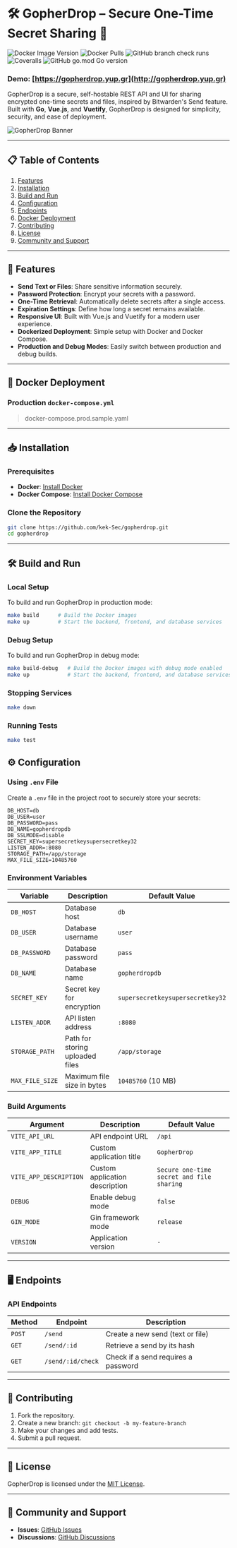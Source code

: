 # 🛠️ **GopherDrop** – Secure One-Time Secret Sharing 🏁

![Docker Image Version](https://img.shields.io/docker/v/petrakisg/gopherdrop?sort=semver&label=Docker%20Image%20Version&logo=docker)
![Docker Pulls](https://img.shields.io/docker/pulls/petrakisg/gopherdrop)
![GitHub branch check runs](https://img.shields.io/github/check-runs/kek-Sec/GopherDrop/main)
![Coveralls](https://img.shields.io/coverallsCoverage/github/kek-Sec/GopherDrop)
![GitHub go.mod Go version](https://img.shields.io/github/go-mod/go-version/kek-Sec/GopherDrop)



### Demo: [https://gopherdrop.yup.gr](http://gopherdrop.yup.gr)

GopherDrop is a secure, self-hostable REST API and UI for sharing encrypted one-time secrets and files, inspired by Bitwarden's Send feature. Built with **Go**, **Vue.js**, and **Vuetify**, GopherDrop is designed for simplicity, security, and ease of deployment.

![GopherDrop Banner](ui/src/assets/Images/banner.png)

---

## 📋 **Table of Contents**

1. [Features](#-features)
2. [Installation](#-installation)
3. [Build and Run](#-build-and-run)
4. [Configuration](#-configuration)
5. [Endpoints](#-endpoints)
6. [Docker Deployment](#-docker-deployment)
7. [Contributing](#-contributing)
8. [License](#-license)
9. [Community and Support](#-community-and-support)

---

## 🌟 **Features**

- **Send Text or Files**: Share sensitive information securely.
- **Password Protection**: Encrypt your secrets with a password.
- **One-Time Retrieval**: Automatically delete secrets after a single access.
- **Expiration Settings**: Define how long a secret remains available.
- **Responsive UI**: Built with Vue.js and Vuetify for a modern user experience.
- **Dockerized Deployment**: Simple setup with Docker and Docker Compose.
- **Production and Debug Modes**: Easily switch between production and debug builds.


---

## 🐳 **Docker Deployment**

### **Production `docker-compose.yml`**

> docker-compose.prod.sample.yaml

---

## 📥 **Installation**

### **Prerequisites**

- **Docker**: [Install Docker](https://docs.docker.com/get-docker/)
- **Docker Compose**: [Install Docker Compose](https://docs.docker.com/compose/install/)

### **Clone the Repository**

```bash
git clone https://github.com/kek-Sec/gopherdrop.git
cd gopherdrop
```
---

## 🛠️ **Build and Run**

### **Local Setup**

To build and run GopherDrop in production mode:

```bash
make build      # Build the Docker images
make up         # Start the backend, frontend, and database services
```

### **Debug Setup**

To build and run GopherDrop in debug mode:

```bash
make build-debug   # Build the Docker images with debug mode enabled
make up            # Start the backend, frontend, and database services in debug mode
```

### **Stopping Services**

```bash
make down
```

### **Running Tests**

```bash
make test
```

## ⚙️ **Configuration**

### **Using `.env` File**

Create a `.env` file in the project root to securely store your secrets:

```env
DB_HOST=db
DB_USER=user
DB_PASSWORD=pass
DB_NAME=gopherdropdb
DB_SSLMODE=disable
SECRET_KEY=supersecretkeysupersecretkey32
LISTEN_ADDR=:8080
STORAGE_PATH=/app/storage
MAX_FILE_SIZE=10485760
```

### **Environment Variables**

| Variable         | Description                     | Default Value                        |
|------------------|---------------------------------|--------------------------------------|
| `DB_HOST`        | Database host                   | `db`                                |
| `DB_USER`        | Database username               | `user`                              |
| `DB_PASSWORD`    | Database password               | `pass`                              |
| `DB_NAME`        | Database name                   | `gopherdropdb`                      |
| `SECRET_KEY`     | Secret key for encryption       | `supersecretkeysupersecretkey32`    |
| `LISTEN_ADDR`    | API listen address              | `:8080`                             |
| `STORAGE_PATH`   | Path for storing uploaded files | `/app/storage`                      |
| `MAX_FILE_SIZE`  | Maximum file size in bytes      | `10485760` (10 MB)                  |

### **Build Arguments**

| Argument             | Description                          | Default Value                                |
|----------------------|--------------------------------------|----------------------------------------------|
| `VITE_API_URL`       | API endpoint URL                     | `/api`                                       |
| `VITE_APP_TITLE`     | Custom application title             | `GopherDrop`                                 |
| `VITE_APP_DESCRIPTION` | Custom application description     | `Secure one-time secret and file sharing`    |
| `DEBUG`              | Enable debug mode                    | `false`                                      |
| `GIN_MODE`           | Gin framework mode                   | `release`                                    |
| `VERSION`            | Application version                  | `-`                                          |

---

## 🖥️ **Endpoints**

### **API Endpoints**

| Method | Endpoint           | Description                              |
|--------|--------------------|------------------------------------------|
| `POST` | `/send`            | Create a new send (text or file)         |
| `GET`  | `/send/:id`        | Retrieve a send by its hash              |
| `GET`  | `/send/:id/check`  | Check if a send requires a password      |


---

## 🤝 **Contributing**

1. Fork the repository.
2. Create a new branch: `git checkout -b my-feature-branch`
3. Make your changes and add tests.
4. Submit a pull request.

---

## 📝 **License**

GopherDrop is licensed under the [MIT License](LICENSE).

---

## 💬 **Community and Support**

- **Issues**: [GitHub Issues](https://github.com/kek-Sec/gopherdrop/issues)
- **Discussions**: [GitHub Discussions](https://github.com/kek-Sec/gopherdrop/discussions)

